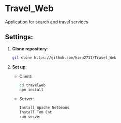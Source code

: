 # Travel_Web
Application for search and travel services
## Settings:
1. **Clone repository**:
   
      ```bash
   git clone https://github.com/hieu2711/Travel_Web
2. **Set up**:
   - Client:
     ```sh
     cd travelweb
     npm install
      ```
   - Server:
     ```sh
     Install Apache Netbeans
     Install Tom Cat
     run server
      ```


